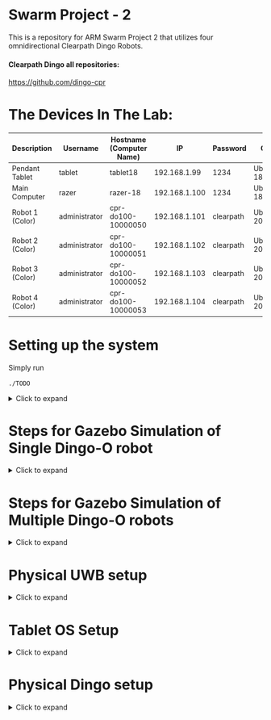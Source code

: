# Swarm Project - 2
This is a repository for ARM Swarm Project 2 that utilizes four omnidirectional Clearpath Dingo Robots.

#### Clearpath Dingo all repositories:
https://github.com/dingo-cpr

# The Devices In The Lab:

| Description             | Username      | Hostname (Computer Name) | IP            | Password  | OS           | ROS     |
| ---                     | ---           | ---                      | ---           | ---       | ---          | ---     |
| Pendant Tablet          | tablet        | tablet18                 | 192.168.1.99  | 1234      | Ubuntu 18.04 | Melodic  |
| Main Computer           | razer         | razer-18                 | 192.168.1.100 | 1234      | Ubuntu 18.04 | Melodic |
| Robot 1 (Color)         | administrator | cpr-do100-10000050       | 192.168.1.101 | clearpath | Ubuntu 20.04 | Noetic |
| Robot 2 (Color)         | administrator | cpr-do100-10000051       | 192.168.1.102 | clearpath | Ubuntu 20.04 | Noetic |
| Robot 3 (Color)         | administrator | cpr-do100-10000052       | 192.168.1.103 | clearpath | Ubuntu 20.04 | Noetic |
| Robot 4 (Color)         | administrator | cpr-do100-10000053       | 192.168.1.104 | clearpath | Ubuntu 20.04 | Noetic |

# Setting up the system

Simply run
```
./TODO
```
<details> 
    <summary>Click to expand</summary>

## Install some dependencies of Dingo Gazebo Simulation and Others
``` bash
sudo apt-get install ros-melodic-lms1xx # ROS driver for the SICK LMS1xx line of LIDARs.
sudo apt-get install ros-melodic-velodyne-simulator # Metapackage of Velodyne LIDAR simulation component
sudo apt-get install ros-melodic-hector-gazebo-plugins
sudo apt-get install ros-melodic-ridgeback-gazebo-plugins
sudo apt-get install ros-melodic-interactive-marker-twist-server
sudo apt-get install ros-melodic-ridgeback-control
sudo apt-get install ros-melodic-rqt-ez-publisher

sudo apt-get install spacenavd
sudo apt-get install ros-melodic-spacenav-node
sudo apt-get install ros-melodic-twist-mux
sudo apt-get install ros-melodic-robot-localization;
sudo apt-get install ros-melodic-microstrain-inertial-driver;
sudo apt-get install ros-melodic-microstrain-inertial-rqt;
sudo apt-get install ros-melodic-tf2-sensor-msgs;
sudo apt-get install ros-melodic-imu-tools;
sudo apt-get install ros-melodic-imu-pipeline; # for imu_transformer
```

## Building Steps
``` bash
cd;
mkdir catkin_ws_swarm2;
cd catkin_ws_swarm2;
rm -rf {*,.*};

git clone https://github.com/burakaksoy/Swarm-Robotics-2.git .;
cd src;
git clone -b melodic-devel https://github.com/burakaksoy/dingo.git;
git clone https://github.com/burakaksoy/dingo_simulator.git;
git clone https://github.com/burakaksoy/dingo_desktop.git;
git clone https://github.com/burakaksoy/AssistiveRobot-SimulationFiles.git;
git clone https://github.com/burakaksoy/RVizMeshVisualizer.git;
git clone https://github.com/burakaksoy/uwb_gazebo_plugin;

cd ..;
catkin_make -DCMAKE_BUILD_TYPE=Release;
source devel/setup.bash;
```


### In your `~/.bashrc` file, add these:
``` bash
source ~/catkin_ws_swarm2/devel/setup.bash

export GAZEBO_MODEL_PATH=~/catkin_ws_swarm2/src/AssistiveRobot-SimulationFiles/lab_gazebo/models
export GAZEBO_RESOURCE_PATH=~/catkin_ws_swarm2/src/AssistiveRobot-SimulationFiles/lab_gazebo/worlds
```

</details> 

# Steps for Gazebo Simulation of Single Dingo-O robot
<details> 
    <summary>Click to expand</summary>

Assuming that you already did the dependancy installations and building in [**Setting up the system**](#setting-up-the-system) section.

(Reference: http://www.clearpathrobotics.com/assets/guides/melodic/dingo/simulation.html)
## Running the simulation
### Gazebo simulation:
``` bash
roslaunch dingo_gazebo empty_world.launch x:=0. y:=0. yaw:=0. config:=front_laser
```
For other config options see: https://github.com/dingo-cpr/dingo/tree/melodic-devel/dingo_description
and create a config file in `.../dingo/dingo_description/urdf/configs/`

Another option for configurations is export their environment variables. For example:
``` bash
export DINGO_OMNI=1
export DINGO_LASER=1
export DINGO_LASER_MODEL='ust10' # or 'lms1xx'
export DINGO_IMU_MICROSTRAIN=1
roslaunch dingo_gazebo empty_world.launch x:=1. y:=0. yaw:=0.
```

### Corresponding RVIZ:
``` bash
roslaunch dingo_viz view_robot.launch
```

### To send simple velocity commands to the robot you can use rqt_ez_publisher:
``` bash
rosrun rqt_ez_publisher rqt_ez_publisher
```
and send messages to `\cmd_vel` topic.

</details> 

# Steps for Gazebo Simulation of Multiple Dingo-O robots

<details>
    <summary>Click to expand</summary>

Assuming that you already did the dependancy installations and building in [**Setting up the system**](#setting-up-the-system) section.

## Running the simulation in Empty World
This command launches the corresponding RVIZ and the rqt_ez_publisher all together. 
``` bash
roslaunch dingo_gazebo empty_world_multi.launch
```
Note that RVIZ TF frames are reported by `robot_localization` package that uses the _odometry_ and _IMU_ information, hence drifts after a while, but it is more realistic in that sense.
<!-- TODO: ADD image here -->
![View in empty world](./.imgs/empty_world_multi.png)

## Running the simulation in CII 8th Floor Lab
This is an example lab environment to visualize the scales of Dingo robots.
This command launches the corresponding RVIZ and the rqt_ez_publisher all together in CII 8th floor lab.
``` bash
roslaunch dingo_gazebo empty_lab_multi.launch
```
Note that RVIZ TF frames are reported by `robot_localization` package that uses the _odometry_ and _IMU_ information, hence drifts after a while, but more realistic.
<!-- TODO: ADD image here -->
![View in CII 8th Floor Lab](./.imgs/empty_lab_multi.png)

## Running the simulation in Empty World with ground truth
This command launches the simulation with ground truth reported TF frames to RVIZ. Again, launching the corresponding RVIZ and the rqt_ez_publisher is embedded all together. 
``` bash
roslaunch dingo_gazebo empty_world_multi_ground_truth.launch
```
Note that RVIZ TF frames are reported by `message_to_tf` package that uses the _ground truth_ data coming from `gazebo_ros_p3d` plugin, hence it is exact representation of the Gazebo World.
Therefore, this command does not launch the Gazebo client GUI to save computational power, but could be re-enabled with gui parameter set to true in the launch file.
<!-- TODO: ADD image here -->
![Empty World with ground truth](./.imgs/empty_world_multi_ground_truth.png)

## Running the simulation in Demonstration Floor - Highbay

This command launches the corresponding RVIZ and the rqt_ez_publisher all together. 
``` bash
roslaunch dingo_gazebo empty_highbay_multi.launch
```
Note that RVIZ TF frames are reported by `robot_localization` package that uses the _odometry_ and _IMU_ information, hence drifts after a while, but it is more realistic in that sense.
<!-- TODO: ADD image here -->
![View in Empty Highbay](./.imgs/empty_highbay_multi.png)

For a simulation that includes the representative workstations and the workers run:
``` bash
roslaunch dingo_gazebo highbay_multi.launch
```
![View in Highbay](./.imgs/highbay_multi.png)

## Running the simulation in Demonstration Floor - Highbay with ground truth
This command launches the simulation with ground truth reported TF frames to RVIZ. Again, launching the corresponding RVIZ and the rqt_ez_publisher is embedded all together. 
``` bash
roslaunch swarm2_launch multi_dingo_sim_with_rviz_and_ez_publisher_highbay.launch
```
Note that RVIZ TF frames are reported by `message_to_tf` package that uses the _ground truth_ data coming from `gazebo_ros_p3d` plugin, hence it is exact representation of the Gazebo World.
Therefore, this command does not launch the Gazebo client GUI to save computational power, but could be re-enabled with gui parameter set to true in the launch file.
<!-- TODO: ADD image here -->
![Highbay World with ground truth](./.imgs/highbay_multi_ground_truth.png)
**Note that above, the world in Gazebo is visualized at RViz! This is only a static image of the world exported as a COLLADA (.dae) file and imported to RViz using [`RVizMeshVisualizer`](https://github.com/burakaksoy/RVizMeshVisualizer). If you make changes to the world file, update the mesh file following the steps in [here](https://github.com/burakaksoy/AssistiveRobot-SimulationFiles/tree/master/lab_gazebo#to-export-world-files-to-a-single-collada-dea).**
**For example, for the Highbay world, if you have already did the installation steps in the link above, run:**
``` bash
cd ~/catkin_ws_swarm2/src/AssistiveRobot-SimulationFiles/lab_gazebo/worlds;
ign gazebo -v 4 -s -r --iterations 1 highbay_swarm.world
```
**This will update the mesh file corresponding to the `highbay_swarm.world`.**


## Running the simulation in Anchor Industries Representative Plant Floor

**!!!IN PROGRESS, NOT DONE YET!!!**

This command launches the corresponding RVIZ and the rqt_ez_publisher all together. 
``` bash
roslaunch dingo_gazebo plant_floor_multi.launch
```
Note that RVIZ TF frames are reported by `robot_localization` package that uses the _odometry_ and _IMU_ information, hence drifts after a while, but it is more realistic in that sense.
<!-- TODO: ADD image here -->

</details>

# Physical UWB setup
<details> 
    <summary>Click to expand</summary>
    
## Related websites for the Qorvo (DecaWave) UWB module documents
DW1000 [https://www.qorvo.com/products/p/DW1000#documents](https://www.qorvo.com/products/p/DW1000#documents)

DW1001C [https://www.qorvo.com/products/p/DWM1001C#documents](https://www.qorvo.com/products/p/DWM1001C#documents)

DWM1001-DEV [https://www.qorvo.com/products/p/DWM1001-DEV#documents](https://www.qorvo.com/products/p/DWM1001-DEV#documents)

MDEK1001 [https://www.qorvo.com/products/p/MDEK1001#documents](https://www.qorvo.com/products/p/MDEK1001#documents)


## Download the Android DRTLS phone app

[https://www.qorvo.com/products/p/MDEK1001#documents](https://www.qorvo.com/products/p/MDEK1001#documents)

Download DRTLS App : Android Application APK

## Calibration Script
Used to determine the every module's (tags and anchors) offsets based on [this white paper with name: Antenna Delay Calibration of DW1000-Based Products and Systems (Application Note APS014)](https://www.qorvo.com/products/d/da008449).

Set 4 of them an on a nice square with best possible known manual position measurements. 

(3 of them gives only one solution, 4 of them gives a Least Squares solution with RMSE error to have an idea of how accurate the calculated offsets are.)

Take note of the manually measured distances, they are needed in the calibration script.

From the android app, put all the modules in the same network and set them as anchors. From the powered ones, only one of them must be set as initiator.

Use `antenna_offset_finding.m` MATLAB script in `uwb_matlab_scripts/` directory of this repo to find the offsets of each UWB module. Then set the offsets in `antenna_calibration.yaml` in `src/swarm_launch/config/` folder. Comments of the script should be sufficient to guide you for further details. 

Note: This script would work on Windows 10 but not in Windows 11 as of writing this document. See details [here](https://www.mathworks.com/matlabcentral/answers/1912280-bluetooth-scanning-error-in-windows-11-solutions#answer_1173820)

This script uses the BLE interface of the firmware to communicate with the tags. For further information see section 7 of [DWM1001 Firmware API Guide](https://www.qorvo.com/products/d/da007975)

After the calibration is done, set modules back as tags those you won't to use as anchors from the Android app.

## Script to Calculate and Write the Anchor positions into the Modules
Mount the UWB anchors in the (high bay) area. Measure the distances between them with a laser distance meter. 
Use `truck_bay_uwb_locations.m`  MATLAB script in `uwb_matlab_scripts/` directory of this repo. Comments of the script should be sufficient to guide you for further details.

Note: This script would work on Windows 10 but not in Windows 11 as of writing this document. See details [here](https://www.mathworks.com/matlabcentral/answers/1912280-bluetooth-scanning-error-in-windows-11-solutions#answer_1173820)

This script uses the BLE interface of the firmware to communicate with the tags. For further information see section 7 of [DWM1001 Firmware API Guide](https://www.qorvo.com/products/d/da007975)
    
</details>


# Tablet OS Setup
<details> 
    <summary>Click to expand</summary>

## Steps to install Ubuntu (20.04 or 18.04) on Surface Go 2 Tablet

Requires a USB-C to USB-A adapter and flash drive

1. Update Windows 10/11 using Settings -> Updates
2. Download and create Ubuntu 20.04 amd64 USB install drive
3. Disable Windows bitlocker and reboot. If it says “waiting to active”, finish activation, then disable: https://www.isunshare.com/windows-10/4-ways-to-remove-or-disable-bitlocker-encryption-on-windows-10.html 
4. Shrink the Windows 10 partition using Windows disk manager: https://www.tenforums.com/tutorials/96288-shrink-volume-partition-windows-10-a.html Suggested to shrink by 64000 MB
5. Connect bootable USB drive and reboot using advanced startup options: https://www.digitalcitizen.life/boot-your-windows-10-pc-usb-flash-drive The bootable usb drive may have the title “Linpus Lite”
6. Install Ubuntu as normal
7. Remove the USB drive
8. At this point Ubuntu is installed, but will not boot automatically. Do the advanced startup options again, and select “ubuntu”. This will boot into Ubuntu.
Follow these instructions in Ubuntu to disable Windows boot: https://www.reddit.com/r/SurfaceLinux/comments/egds33/possible_fix_for_booting_directly_to_grub_on/ Windows can still be booted using Grub menu
Ubuntu should now boot. The post is copied here for convenience:
    ```
        Possible fix for booting directly to grub on Surface Go
        If you're having trouble getting your Surface Go to boot to grub instead of the Windows Boot Manager, I might have something to try if you're brave: I moved the Microsoft folder in /boot/efi/EFI out of the way (In Ubuntu: sudo mv /boot/efi/EFI/Microsoft /boot/efi/EFI/Microsoft.bak) and now grub is loaded by default. I'd really only recommend this if you:

        Have a Windows USB recovery made and you know it's bootable

        Have your files backed up off the SSD (both Linux and Windows (if you care))

        Feel comfortable screwing around fixing a potentially broken EFI partition

        Aren't the sort of person who blames other people when you break your own computer following instructions you found on the Internet!

        All that said, it works for me on my recently purchased 8GB/128GB Surface Go w/ Ubuntu 19.10. I had already dumped the WIndows partition though, so I never tested whether grub had any issues loading Windows. You may also need to mess around with efibootmgr to fix the boot order, but I'm not sure.
    ```
9. You may also need to disable secure boot. This is achived from the BIOS settings. To enter the BIOS settings, while powering up the tablet, Press and hold the volume-up button on your Surface and at the same time, press and release the power button. When you see the Surface logo, release the volume-up button.
The UEFI menu will display within a few seconds.

</details>

# Physical Dingo setup
<details> 
    <summary>Click to expand</summary>

Four Dingo-O robots arrived with a printed document named "Custom Robot Quickstart Guide". We only needed to apply section 3 and section 5 of this document after the batteries are fully charged (both the robot batteries and the PlayStation controller batteries). The texts are in these sections are copied below:
   
<details>
<summary>## Section 3: Getting Started</summary>
Your system has been configured to allow you to get started immediately after receipt. Follow these instructions to get
moving.  
    
1. Remove the Dingo's side panels and top fairings (yellow), insert the batteries provided (or confirm they are
inserted), then replace the top fairings and side panels.  
2. Turn on the Dingo via the HMI button pad on the rear. Note that the computer may beep when starting up.  
3. Press "PS" button on gamepad to turn it on.  

</details>
    
<details>
<summary>## Section 5: Wireless</summary>
To set up the wireless communications on your Dingo, you must first establish a wired connection. Using an Ethernet
cable, connect your computer to an Ethernet port on the Dingo's computer by removing the Dingo fairing, and set a
static IP on your computer to `192.168.131.19` (for example). If there are no free ports you may temporarily disconnect
one of the payloads. SSH into the robot computer with:  

```
ssh administrator@192.168.131.1
```  
    
Enter the login password when prompted. Once you have successfully logged in, you can connect the robot's computer to a desired wireless network.
You can connect your robot to a desired wireless network using Netplan.  
    
Simply create a file called `60-wireless.yaml` inside of the `/etc/netplan folder` on your robot's computer. Copy and paste
the contents below into the file, and make sure to modify the wireless interface, SSID, and password fields.  
    
```
network:
    wifis:
    # Replace WIRELESS_INTERFACE with the name of the wireless network device, e.g. wlane or wlp3s0
    # Fill in the SSID_GOES_HERE and PASSWORD_GOES_HERE fields as appropriate. The password may be included
    as plain-text
    # or as a password hash. To generate the hashed password, run
    #
    echo -n 'WIFI_PASSWORD' | iconv -t UTF-16LE | openssl md4 -binary | xxd -p
    # If you have multiple wireless cards you may include a block for each device.
    # For more options, see https://netplan.io/reference/
    WIRELESS_INTERFACE:
        optional: true
        access-points:
            SSID_GOES HERE:
            password: PASSWORD_GOES_HERE
        dhcp4: true
        dhcp4-overrides:
            send-hostname: true
```  
    
Once you have saved the file, you will then need to apply your new Netplan configuration and bring up your wireless
connection by running:  
    
```
sudo netplan apply
``` 
    
More advanced networking examples, including configurations for accessing a wifi network requiring WPA Enterprise
credentials, can be found here:  
https://netplan.io/examples/  

You can verify that your robot is connected to a wireless network by running:
```
ip a
```
This will show all active connections and their IP addresses, including your robot's connection to the desired wireless
network, and the IP address assigned to the robot's computer.
</details>
        
    
</details>
